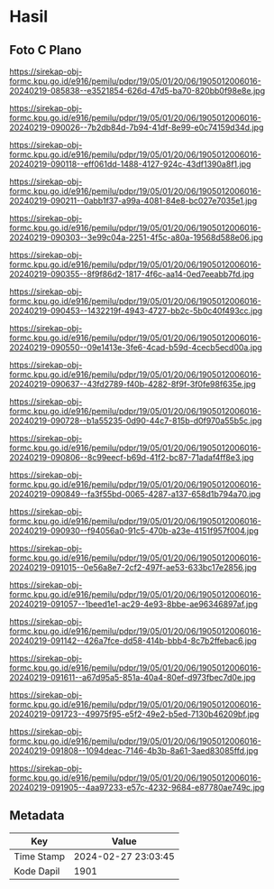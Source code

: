 # Hasil

## Foto C Plano

https://sirekap-obj-formc.kpu.go.id/e916/pemilu/pdpr/19/05/01/20/06/1905012006016-20240219-085838--e3521854-626d-47d5-ba70-820bb0f98e8e.jpg

https://sirekap-obj-formc.kpu.go.id/e916/pemilu/pdpr/19/05/01/20/06/1905012006016-20240219-090026--7b2db84d-7b94-41df-8e99-e0c74159d34d.jpg

https://sirekap-obj-formc.kpu.go.id/e916/pemilu/pdpr/19/05/01/20/06/1905012006016-20240219-090118--eff061dd-1488-4127-924c-43df1390a8f1.jpg

https://sirekap-obj-formc.kpu.go.id/e916/pemilu/pdpr/19/05/01/20/06/1905012006016-20240219-090211--0abb1f37-a99a-4081-84e8-bc027e7035e1.jpg

https://sirekap-obj-formc.kpu.go.id/e916/pemilu/pdpr/19/05/01/20/06/1905012006016-20240219-090303--3e99c04a-2251-4f5c-a80a-19568d588e06.jpg

https://sirekap-obj-formc.kpu.go.id/e916/pemilu/pdpr/19/05/01/20/06/1905012006016-20240219-090355--8f9f86d2-1817-4f6c-aa14-0ed7eeabb7fd.jpg

https://sirekap-obj-formc.kpu.go.id/e916/pemilu/pdpr/19/05/01/20/06/1905012006016-20240219-090453--1432219f-4943-4727-bb2c-5b0c40f493cc.jpg

https://sirekap-obj-formc.kpu.go.id/e916/pemilu/pdpr/19/05/01/20/06/1905012006016-20240219-090550--09e1413e-3fe6-4cad-b59d-4cecb5ecd00a.jpg

https://sirekap-obj-formc.kpu.go.id/e916/pemilu/pdpr/19/05/01/20/06/1905012006016-20240219-090637--43fd2789-f40b-4282-8f9f-3f0fe98f635e.jpg

https://sirekap-obj-formc.kpu.go.id/e916/pemilu/pdpr/19/05/01/20/06/1905012006016-20240219-090728--b1a55235-0d90-44c7-815b-d0f970a55b5c.jpg

https://sirekap-obj-formc.kpu.go.id/e916/pemilu/pdpr/19/05/01/20/06/1905012006016-20240219-090806--8c99eecf-b69d-41f2-bc87-71adaf4ff8e3.jpg

https://sirekap-obj-formc.kpu.go.id/e916/pemilu/pdpr/19/05/01/20/06/1905012006016-20240219-090849--fa3f55bd-0065-4287-a137-658d1b794a70.jpg

https://sirekap-obj-formc.kpu.go.id/e916/pemilu/pdpr/19/05/01/20/06/1905012006016-20240219-090930--f94056a0-91c5-470b-a23e-4151f957f004.jpg

https://sirekap-obj-formc.kpu.go.id/e916/pemilu/pdpr/19/05/01/20/06/1905012006016-20240219-091015--0e56a8e7-2cf2-497f-ae53-633bc17e2856.jpg

https://sirekap-obj-formc.kpu.go.id/e916/pemilu/pdpr/19/05/01/20/06/1905012006016-20240219-091057--1beed1e1-ac29-4e93-8bbe-ae96346897af.jpg

https://sirekap-obj-formc.kpu.go.id/e916/pemilu/pdpr/19/05/01/20/06/1905012006016-20240219-091142--426a7fce-dd58-414b-bbb4-8c7b2ffebac6.jpg

https://sirekap-obj-formc.kpu.go.id/e916/pemilu/pdpr/19/05/01/20/06/1905012006016-20240219-091611--a67d95a5-851a-40a4-80ef-d973fbec7d0e.jpg

https://sirekap-obj-formc.kpu.go.id/e916/pemilu/pdpr/19/05/01/20/06/1905012006016-20240219-091723--49975f95-e5f2-49e2-b5ed-7130b46209bf.jpg

https://sirekap-obj-formc.kpu.go.id/e916/pemilu/pdpr/19/05/01/20/06/1905012006016-20240219-091808--1094deac-7146-4b3b-8a61-3aed83085ffd.jpg

https://sirekap-obj-formc.kpu.go.id/e916/pemilu/pdpr/19/05/01/20/06/1905012006016-20240219-091905--4aa97233-e57c-4232-9684-e87780ae749c.jpg


## Metadata

| Key        | Value               |
| ---------- | ------------------- |
| Time Stamp | 2024-02-27 23:03:45 |
| Kode Dapil | 1901                |



